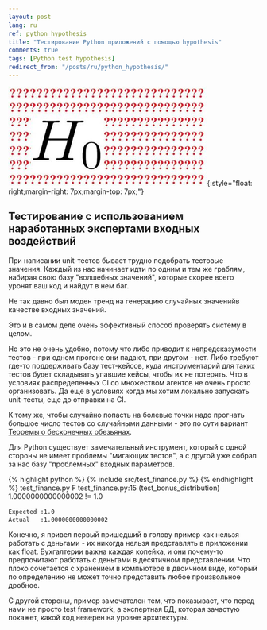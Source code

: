 ```yaml
---
layout: post
lang: ru
ref: python_hypothesis
title: "Тестирование Python приложений с помощью hypothesis"
comments: true
tags: [Python test hypothesis]
redirect_from: "/posts/ru/python_hypothesis/"
---
```

![](/images/hypothesis.jpg){:style="float: right;margin-right: 7px;margin-top: 7px;"}

<style type="text/css">
  h2 {
    content: "";
    clear: both;
  }
</style>

## Тестирование с использованием наработанных экспертами входных воздействий

При написании unit-тестов бывает трудно подобрать тестовые значения.
Каждый из нас начинает идти по одним и тем же граблям, набирая свою базу "волшебных значений",
которые скорее всего уронят ваш код и найдут в нем баг.

Не так давно был моден тренд на генерацию случайных значенийв качестве входных значений.

Это и в самом деле очень эффективный способ проверять систему в целом.

Но это не очень удобно, потому что либо приводит к непредсказумости тестов -
при одном прогоне они падают, при другом - нет.
Либо требуют где-то поддерживать базу тест-кейсов, куда инструментарий для таких тестов будет складывать
упавшие кейсы, чтобы их не потерять.
Что в условиях распределенных CI со множеством агентов не очень просто организовать.
Да еще в условиях когда мы хотим локально запускать unit-тесты, еще до отправки на CI.

К тому же, чтобы случайно попасть на болевые точки надо прогнать большое число
тестов со случайными данными - это по сути вариант
[Теоремы о бесконечных обезьянах](https://ru.wikipedia.org/wiki/Теорема_о_бесконечных_обезьянах).

Для Python существует замечательный инструмент, который с одной стороны не имеет проблемы "мигающих
тестов", а с другой уже собрал за нас базу "проблемных" входных параметров.

{% highlight python %}
{% include src/test_finance.py %}
{% endhighlight %} 
    test_finance.py F
    test_finance.py:15 (test_bonus_distribution)
    1.0000000000000002 != 1.0
    
    Expected :1.0
    Actual   :1.0000000000000002
 
Конечно, я привел первый пришедший в голову пример как нельзя работать с деньгами - их никогда нельзя 
представлять в приложении как float. 
Бухгалтерии важна каждая копейка, и они почему-то предпочитают
работать с деньгами в десятичном представлении.
Что плохо сочетается с хранением в компьютере в двоичном виде, который по определению не может точно
представить любое произвольное дробное.

С другой стороны, пример замечателен тем, что показывает, что перед нами не
просто test framework, а экспертная БД, которая зачастую покажет, какой код
неверен на уровне архитектуры.
